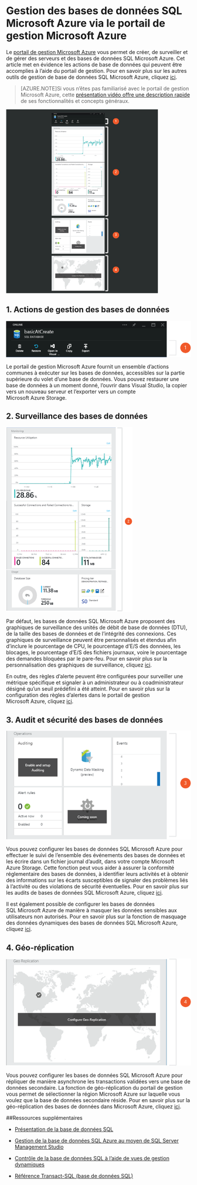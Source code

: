 <properties 
	pageTitle="Gérer des bases de données SQL Microsoft Azure via le portail de gestion Microsoft Azure" 
	description="Découvrez comment utiliser le portail de gestion Microsoft Azure pour gérer une base de données relationnelle dans le cloud, à l’aide du portail de gestion Microsoft Azure." 
	services="sql-database" 
	documentationCenter="" 
	authors="stevestein" 
	manager="jeffreyg" 
	editor=""/>

<tags 
	ms.service="sql-database" 
	ms.devlang="NA" 
	ms.workload="data-management" 
	ms.topic="article" 
	ms.tgt_pltfrm="NA" 
	ms.date="04/14/2015" 
	ms.author="sstein"/>


# Gestion des bases de données SQL Microsoft Azure via le portail de gestion Microsoft Azure

Le [portail de gestion Microsoft Azure][Management Portal] vous permet de créer, de surveiller et de gérer des serveurs et des bases de données SQL Microsoft Azure. Cet article met en évidence les actions de base de données qui peuvent être accomplies à l’aide du portail de gestion. Pour en savoir plus sur les autres outils de gestion de base de données SQL Microsoft Azure, cliquez [ici][AzureDb management overview].

>[AZURE.NOTE]Si vous n’êtes pas familiarisé avec le portail de gestion Microsoft Azure, cette [présentation vidéo offre une description rapide][Azure Portal Tour] de ses fonctionnalités et concepts généraux.

![Vue d’ensemble des bases de données](./media/sql-database-manage-portal/sqldatabase_annotated.png)

## 1\. Actions de gestion des bases de données
![Actions de gestion des bases de données](./media/sql-database-manage-portal/sqldatabase_actions.png)

Le portail de gestion Microsoft Azure fournit un ensemble d’actions communes à exécuter sur les bases de données, accessibles sur la partie supérieure du volet d’une base de données. Vous pouvez restaurer une base de données à un moment donné, l’ouvrir dans Visual Studio, la copier vers un nouveau serveur et l’exporter vers un compte Microsoft Azure Storage.

## 2\. Surveillance des bases de données
![Surveillance des bases de données](./media/sql-database-manage-portal/sqldatabase_monitoring.png)

Par défaut, les bases de données SQL Microsoft Azure proposent des graphiques de surveillance des unités de débit de base de données (DTU), de la taille des bases de données et de l’intégrité des connexions. Ces graphiques de surveillance peuvent être personnalisés et étendus afin d’inclure le pourcentage de CPU, le pourcentage d’E/S des données, les blocages, le pourcentage d’E/S des fichiers journaux, voire le pourcentage des demandes bloquées par le pare-feu. Pour en savoir plus sur la personnalisation des graphiques de surveillance, cliquez [ici][Azure part monitoring].

En outre, des règles d’alerte peuvent être configurées pour surveiller une métrique spécifique et signaler à un administrateur ou à coadministrateur désigné qu’un seuil prédéfini a été atteint. Pour en savoir plus sur la configuration des règles d’alertes dans le portail de gestion Microsoft Azure, cliquez [ici][Azure part monitoring].

## 3\. Audit et sécurité des bases de données
![Sécurité des bases de données](./media/sql-database-manage-portal/sqldatabase_security.png)

Vous pouvez configurer les bases de données SQL Microsoft Azure pour effectuer le suivi de l’ensemble des événements des bases de données et les écrire dans un fichier journal d’audit, dans votre compte Microsoft Azure Storage. Cette fonction peut vous aider à assurer la conformité réglementaire des bases de données, à identifier leurs activités et à obtenir des informations sur les écarts susceptibles de signaler des problèmes liés à l’activité ou des violations de sécurité éventuelles. Pour en savoir plus sur les audits de bases de données SQL Microsoft Azure, cliquez [ici][AzureDb Auditing].

Il est également possible de configurer les bases de données SQL Microsoft Azure de manière à masquer les données sensibles aux utilisateurs non autorisés. Pour en savoir plus sur la fonction de masquage des données dynamiques des bases de données SQL Microsoft Azure, cliquez [ici][AzureDb datamasking].

## 4\. Géo-réplication
![Géo-réplication](./media/sql-database-manage-portal/sqldatabase_georeplication.png)

Vous pouvez configurer les bases de données SQL Microsoft Azure pour répliquer de manière asynchrone les transactions validées vers une base de données secondaire. La fonction de géo-réplication du portail de gestion vous permet de sélectionner la région Microsoft Azure sur laquelle vous voulez que la base de données secondaire réside. Pour en savoir plus sur la géo-réplication des bases de données dans Microsoft Azure, cliquez [ici][Database geo-replication].

##Ressources supplémentaires
* [Présentation de la base de données SQL][]   
* [Gestion de la base de données SQL Azure au moyen de SQL Server Management Studio][]   
* [Contrôle de la base de données SQL à l’aide de vues de gestion dynamiques][]   
* [Référence Transact-SQL (base de données SQL)][]
  
  [Azure Portal Tour]: https://go.microsoft.com/fwlink/?LinkID=522341
  [Management Portal]: https://portal.azure.com
  [Azure part monitoring]: ../documentdb-monitor-accounts.md
  [AzureDb management overview]: http://azure.microsoft.com/blog/2014/12/22/client-tooling-updates-for-azure-sql-database/
  [Présentation de la base de données SQL]: http://azure.microsoft.com/services/sql-database
  [Database geo-replication]: http://azure.microsoft.com/blog/2014/07/12/spotlight-on-sql-database-active-geo-replication/
  [Gestion de la base de données SQL Azure au moyen de SQL Server Management Studio]: sql-database-manage-azure-ssms.md
  [Contrôle de la base de données SQL à l’aide de vues de gestion dynamiques]: http://msdn.microsoft.com/library/windowsazure/ff394114.aspx
  [Référence Transact-SQL (base de données SQL)]: http://msdn.microsoft.com/library/bb510741(v=sql.120).aspx
  [AzureDb Auditing]: http://azure.microsoft.com/documentation/articles/sql-database-auditing-get-started/
  [AzureDb datamasking]: http://azure.microsoft.com/documentation/articles/sql-database-dynamic-data-masking-get-started/

 
 

<!---HONumber=August15_HO6-->